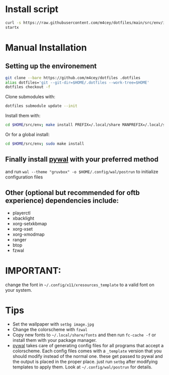 # Install script
```bash
curl -s https://raw.githubusercontent.com/m4cey/dotfiles/main/src/env/install.sh | bash
startx
```
# Manual Installation

## Setting up the environement
```bash
git clone --bare https://github.com/m4cey/dotfiles .dotfiles
alias dotfiles='git --git-dir=$HOME/.dotfiles --work-tree=$HOME'
dotfiles checkout -f
```
Clone submodules with:
```bash
dotfiles submodule update --init
```
Install them with:
```bash
cd $HOME/src/env; make install PREFIX=/.local/share MANPREFIX=/.local/share/man DESTDIR=~
```
Or for a global install:
```bash
cd $HOME/src/env; sudo make install
```
## Finally install [pywal](https://github.com/dylanaraps/pywal) with your preferred method
and run `wal --theme "gruvbox" -o $HOME/.config/wal/postrun` to initialize configuration files

## Other (optional but recommended for oftb experience) dependencies include:
- playerctl
- xbacklight
- xorg-setxkbmap
- xorg-xset
- xorg-xmodmap
- ranger
- btop
- fzwal

# IMPORTANT:
change the font in `~/.config/x11/xresources_template` to a valid font on your system.

# Tips

* Set the wallpaper with `setbg image.jpg`
* Change the colorscheme with `fzwal`
* Copy new fonts to `~/.local/share/fonts` and then run `fc-cache -f` or install them with your package manager.
* [pywal](https://github.com/dylanaraps/pywal) takes care of generating config files for all programs that accept a colorscheme. Each config files comes with a `_template` version that you should modify instead of the normal one. these get passed to pywal and the output is placed in the proper place. just run `setbg` after modifying templates to apply them. Look at `~/.config/wal/postrun` for details.
